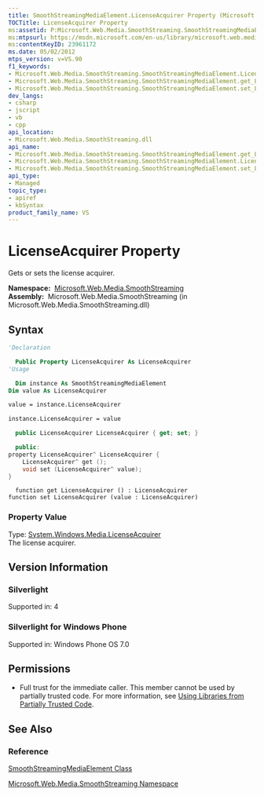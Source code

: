 ```yaml
---
title: SmoothStreamingMediaElement.LicenseAcquirer Property (Microsoft.Web.Media.SmoothStreaming)
TOCTitle: LicenseAcquirer Property
ms:assetid: P:Microsoft.Web.Media.SmoothStreaming.SmoothStreamingMediaElement.LicenseAcquirer
ms:mtpsurl: https://msdn.microsoft.com/en-us/library/microsoft.web.media.smoothstreaming.smoothstreamingmediaelement.licenseacquirer(v=VS.90)
ms:contentKeyID: 23961172
ms.date: 05/02/2012
mtps_version: v=VS.90
f1_keywords:
- Microsoft.Web.Media.SmoothStreaming.SmoothStreamingMediaElement.LicenseAcquirer
- Microsoft.Web.Media.SmoothStreaming.SmoothStreamingMediaElement.get_LicenseAcquirer
- Microsoft.Web.Media.SmoothStreaming.SmoothStreamingMediaElement.set_LicenseAcquirer
dev_langs:
- csharp
- jscript
- vb
- cpp
api_location:
- Microsoft.Web.Media.SmoothStreaming.dll
api_name:
- Microsoft.Web.Media.SmoothStreaming.SmoothStreamingMediaElement.get_LicenseAcquirer
- Microsoft.Web.Media.SmoothStreaming.SmoothStreamingMediaElement.LicenseAcquirer
- Microsoft.Web.Media.SmoothStreaming.SmoothStreamingMediaElement.set_LicenseAcquirer
api_type:
- Managed
topic_type:
- apiref
- kbSyntax
product_family_name: VS
---
```


# LicenseAcquirer Property

Gets or sets the license acquirer.

**Namespace:**  [Microsoft.Web.Media.SmoothStreaming](microsoft-web-media-smoothstreaming-namespace_1.md)  
**Assembly:**  Microsoft.Web.Media.SmoothStreaming (in Microsoft.Web.Media.SmoothStreaming.dll)

## Syntax

```vb
'Declaration

  Public Property LicenseAcquirer As LicenseAcquirer
'Usage

  Dim instance As SmoothStreamingMediaElement
Dim value As LicenseAcquirer

value = instance.LicenseAcquirer

instance.LicenseAcquirer = value
```

```csharp
  public LicenseAcquirer LicenseAcquirer { get; set; }
```

```cpp
  public:
property LicenseAcquirer^ LicenseAcquirer {
    LicenseAcquirer^ get ();
    void set (LicenseAcquirer^ value);
}
```

```jscript
  function get LicenseAcquirer () : LicenseAcquirer
function set LicenseAcquirer (value : LicenseAcquirer)
```

### Property Value

Type: [System.Windows.Media.LicenseAcquirer](https://msdn.microsoft.com/library/cc838300)  
The license acquirer.  

## Version Information

### Silverlight

Supported in: 4  

### Silverlight for Windows Phone

Supported in: Windows Phone OS 7.0  

## Permissions

  - Full trust for the immediate caller. This member cannot be used by partially trusted code. For more information, see [Using Libraries from Partially Trusted Code](https://msdn.microsoft.com/library/8skskf63).

## See Also

### Reference

[SmoothStreamingMediaElement Class](smoothstreamingmediaelement-class-microsoft-web-media-smoothstreaming_1.md)

[Microsoft.Web.Media.SmoothStreaming Namespace](microsoft-web-media-smoothstreaming-namespace_1.md)

